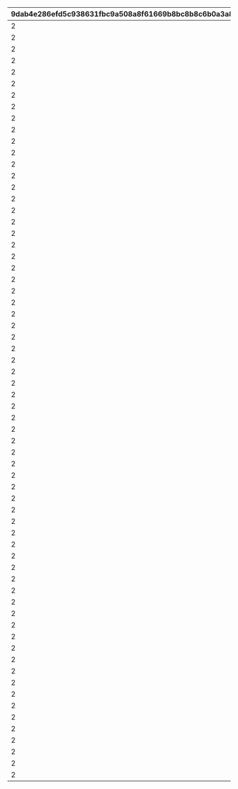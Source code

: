 |9dab4e286efd5c938631fbc9a508a8f61669b8bc8b8c6b0a3a8f5de1ed5c9baa|5db0ed3c54c858c4473740de444eb6afd83a21e2bc1c552df2a9af88dab9de8a|79bea81eb60005388d865deb8e583f47f49e93536f67a1dec331707596cac27f|10ba9bd9cf0d6ff949a1474aa6171ec95f07258aca43ae41a1749a6a79f25933|eb382bc497fb2db857cd20a97dd80f47062dcd61a481deec3ca6cc49fd1f9091|dbebd6c85ea61d0c19b17842f279c0c8a0203f7bdf73db1d669963f3c6b8d8b4|f18bcb8c1d68ed47d54c76bd9f4bc3b5ca7cf442fa015574856fdddf8a50ffdb|681eeee13083e2c38c5040973cd900d3887ee5b268341e04cbe5a68e1951c956|185e318d4ffaef94bd37ca7c8ee085e54534d64a6095147c97ea182e13ebbd07|09643d7fc46ab0ab7affb5d694ae2aad79dd457f42c781f5ac2bd422aa5d8150|
| --- | --- | --- | --- | --- | --- | --- | --- | --- | --- |
|2|5000000|25101|3|101|111|0|0|0|0|
|2|5000000|25101|3|201|211|0|0|0|0|
|2|5500000|25101|2|301|311|0|0|0|0|
|2|5500000|25101|2|401|411|0|0|0|0|
|2|6000000|25101|3|501|511|0|0|0|0|
|2|6000000|25101|2|601|611|0|0|0|0|
|2|6500000|25101|2|701|711|0|0|0|0|
|2|6500000|25101|2|801|811|0|0|0|0|
|2|7000000|25101|3|901|911|0|0|0|0|
|2|7000000|25101|2|1001|1011|0|0|0|0|
|2|7500000|25101|2|1101|1111|1112|0|0|0|
|2|7500000|25101|2|1201|1211|1212|0|0|0|
|2|8000000|25101|3|1301|1311|0|0|0|0|
|2|8000000|25101|2|1401|1411|0|0|0|0|
|2|8500000|25101|2|1501|1511|0|0|0|0|
|2|8500000|25101|2|1601|1611|0|0|0|0|
|2|9000000|25101|3|1701|1711|0|0|0|0|
|2|9000000|25101|2|1801|1811|1812|0|0|0|
|2|9500000|25101|2|1901|1911|0|0|0|0|
|2|9500000|25101|2|2001|2011|0|0|0|0|
|2|10000000|25101|3|2101|2111|0|0|0|0|
|2|10000000|25101|2|2201|2211|0|0|0|0|
|2|10500000|25101|2|2301|2311|0|0|0|0|
|2|10500000|25101|2|2401|2411|0|0|0|0|
|2|11000000|25101|3|2501|2511|0|0|0|0|
|2|11000000|25101|2|2601|2611|2612|0|0|0|
|2|11500000|25101|2|2701|2711|2712|0|0|0|
|2|11500000|25101|2|2801|2811|2812|0|0|0|
|2|12000000|25101|3|2901|2911|0|0|0|0|
|2|12000000|25101|2|3001|3011|3012|0|0|0|
|2|12500000|25101|2|3101|3111|0|0|0|0|
|2|12500000|25101|2|3201|3211|0|0|0|0|
|2|13000000|25101|3|3301|3311|0|0|0|0|
|2|13000000|25101|3|3401|3411|0|0|0|0|
|2|13500000|25101|3|3501|3511|0|0|0|0|
|2|13500000|25101|3|3601|3611|0|0|0|0|
|2|13500000|25101|3|3701|3711|0|0|0|0|
|2|14000000|25101|3|3801|3811|3812|0|0|0|
|2|14000000|25101|3|3901|3911|0|0|0|0|
|2|14000000|25101|3|4001|4011|0|0|0|0|
|2|14500000|25101|3|4101|4111|0|0|0|0|
|2|14500000|25101|3|4201|4211|4212|0|0|0|
|2|14500000|25101|3|4301|4311|0|0|0|0|
|2|15000000|25101|3|4401|4411|0|0|0|0|
|2|15000000|25101|3|4501|4511|0|0|0|0|
|2|15000000|25101|3|4601|4611|0|0|0|0|
|2|15500000|25101|3|4701|4711|0|0|0|0|
|2|15500000|25101|3|4801|4811|0|0|0|0|
|2|15500000|25101|3|4901|4911|0|0|0|0|
|2|16000000|25101|3|5001|5011|0|0|0|0|
|2|16000000|25101|3|5101|5111|0|0|0|0|
|2|16000000|25101|3|5201|5211|0|0|0|0|
|2|16500000|25101|3|5301|5311|0|0|0|0|
|2|16500000|25101|3|5401|5411|5412|0|0|0|
|2|16500000|25101|3|5501|5511|0|0|0|0|
|2|17000000|25101|3|5601|5611|0|0|0|0|
|2|17000000|25101|3|5701|5711|0|0|0|0|
|2|17000000|25101|3|5801|5811|0|0|0|0|
|2|17500000|25101|3|5901|5911|0|0|0|0|
|2|17500000|25101|3|6001|6011|0|0|0|0|
|2|17500000|25101|3|6101|6111|0|0|0|0|
|2|18000000|25101|3|6201|6211|6212|0|0|0|
|2|18000000|25101|3|6301|6311|0|0|0|0|
|2|18000000|25101|3|6401|6411|0|0|0|0|
|2|18500000|25101|3|6501|6511|0|0|0|0|
|2|18500000|25101|3|6601|6611|0|0|0|0|